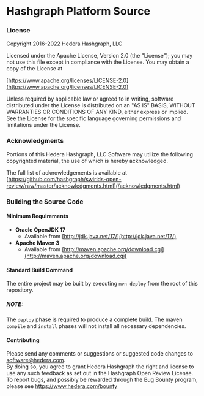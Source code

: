 # Hashgraph Platform Source

### License

Copyright 2016-2022 Hedera Hashgraph, LLC

Licensed under the Apache License, Version 2.0 (the "License");
you may not use this file except in compliance with the License.
You may obtain a copy of the License at

[https://www.apache.org/licenses/LICENSE-2.0](https://www.apache.org/licenses/LICENSE-2.0)

Unless required by applicable law or agreed to in writing, software
distributed under the License is distributed on an "AS IS" BASIS,
WITHOUT WARRANTIES OR CONDITIONS OF ANY KIND, either express or implied.
See the License for the specific language governing permissions and
limitations under the License.


### Acknowledgments

Portions of this Hedera Hashgraph, LLC Software may utilize the following copyrighted material, the use of which is hereby 
acknowledged.

The full list of acknowledgements is available at 
[https://github.com/hashgraph/swirlds-open-review/raw/master/acknowledgments.html](/acknowledgments.html)


### Building the Source Code

#### Minimum Requirements

- **Oracle OpenJDK 17**
  - Available from [http://jdk.java.net/17/](http://jdk.java.net/17/)
- **Apache Maven 3**
  - Available from [http://maven.apache.org/download.cgi](http://maven.apache.org/download.cgi)
  
#### Standard Build Command

The entire project may be built by executing `mvn deploy` from the root of this repository. 

##### **NOTE:** 
The `deploy` phase is required to produce a complete build. 
The maven `compile` and `install` phases will not install all necessary dependencies. 

#### Contributing

Please send any comments or suggestions or suggested code changes to [software@hedera.com](mailto:software@hedera.com).<br />
By doing so, you agree to grant Hedera Hashgraph the right and license to use any such feedback as set out in the Hashgraph Open Review License.<br />
To report bugs, and possibly be rewarded through the Bug Bounty program, please see https://www.hedera.com/bounty
